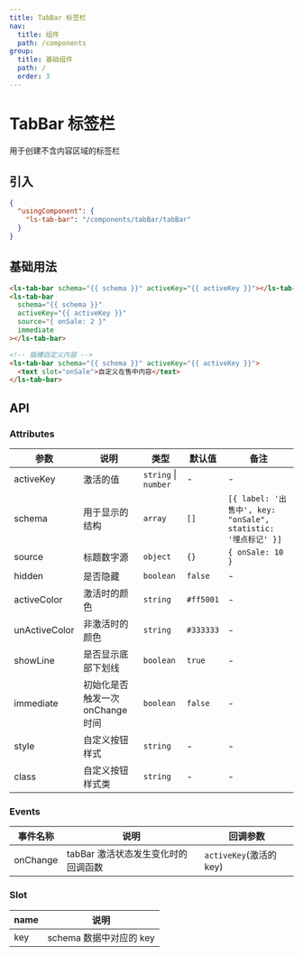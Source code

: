 ```yaml
---
title: TabBar 标签栏
nav:
  title: 组件
  path: /components
group:
  title: 基础组件
  path: /
  order: 3
---
```


# TabBar 标签栏

用于创建不含内容区域的标签栏

## 引入

```json
{
  "usingComponent": {
    "ls-tab-bar": "/components/tabBar/tabBar"
  }
}
```

## 基础用法

```html
<ls-tab-bar schema="{{ schema }}" activeKey="{{ activeKey }}"></ls-tab-bar>
<ls-tab-bar
  schema="{{ schema }}"
  activeKey="{{ activeKey }}"
  source="{ onSale: 2 }"
  immediate
></ls-tab-bar>

<!-- 插槽自定义内容 -->
<ls-tab-bar schema="{{ schema }}" activeKey="{{ activeKey }}">
  <text slot="onSale">自定义在售中内容</text>
</ls-tab-bar>
```

## API

### Attributes

| 参数          | 说明                             | 类型                 | 默认值    | 备注                                                          |
| ------------- | -------------------------------- | -------------------- | --------- | ------------------------------------------------------------- |
| activeKey     | 激活的值                         | `string` \| `number` | -         | -                                                             |
| schema        | 用于显示的结构                   | `array`              | `[]`      | `[{ label: '出售中', key: "onSale", statistic: '埋点标记' }]` |
| source        | 标题数字源                       | `object`             | `{}`      | `{ onSale: 10 }`                                              |
| hidden        | 是否隐藏                         | `boolean`            | `false`   | -                                                             |
| activeColor   | 激活时的颜色                     | `string`             | `#ff5001` | -                                                             |
| unActiveColor | 非激活时的颜色                   | `string`             | `#333333` | -                                                             |
| showLine      | 是否显示底部下划线               | `boolean`            | `true`    | -                                                             |
| immediate     | 初始化是否触发一次 onChange 时间 | `boolean`            | `false`   | -                                                             |
| style         | 自定义按钮样式                   | `string`             | -         | -                                                             |
| class         | 自定义按钮样式类                 | `string`             | -         | -                                                             |

### Events

| 事件名称 | 说明                                | 回调参数                |
| -------- | ----------------------------------- | ----------------------- |
| onChange | tabBar 激活状态发生变化时的回调函数 | `activeKey`(激活的 key) |

### Slot

| name | 说明                    |
| ---- | ----------------------- |
| key  | schema 数据中对应的 key |
